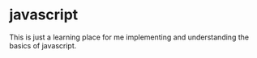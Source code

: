 # javascript
This is just a learning place for me implementing and understanding the basics of javascript.
